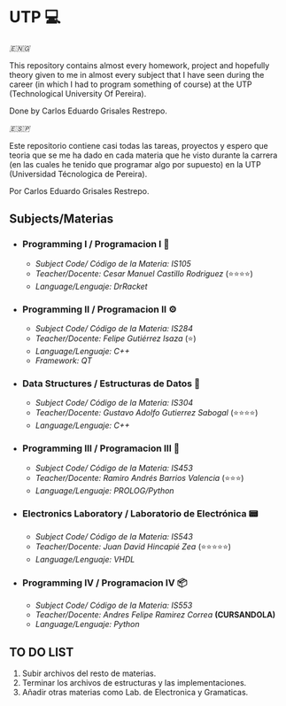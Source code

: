 # **UTP 💻**

*🇪🇳🇬*

This repository contains almost every homework, project and hopefully theory given to me in almost every subject that I have seen during the career (in which I had to program something of course) at the UTP (Technological University Of Pereira).

Done by Carlos Eduardo Grisales Restrepo.

*🇪​​​​​🇸​​​​​🇵​​​​​*

Este repositorio contiene casi todas las tareas, proyectos y espero que teoria que se me ha dado en cada materia que he visto durante la carrera (en las cuales he tenido que programar algo por supuesto) en la UTP (Universidad Técnologica de Pereira).

Por Carlos Eduardo Grisales Restrepo.

## **Subjects/Materias**
- ### **Programming I / Programacion I 🚀**
  - *Subject Code/ Código de la Materia: IS105*
  - *Teacher/Docente: Cesar Manuel Castillo Rodriguez* (⭐⭐⭐⭐)
  - *Language/Lenguaje: DrRacket*
  
- ### **Programming II / Programacion II ⚙️**
  - *Subject Code/ Código de la Materia: IS284*
  - *Teacher/Docente: Felipe Gutiérrez Isaza* (⭐)
  - *Language/Lenguaje: C++*
  - *Framework: QT*
- ### **Data Structures / Estructuras de Datos 🤖**
  - *Subject Code/ Código de la Materia: IS304*
  - *Teacher/Docente: Gustavo Adolfo Gutierrez Sabogal* (⭐⭐⭐⭐)
  - *Language/Lenguaje: C++*
- ### **Programming III / Programacion III 🐍**
  - *Subject Code/ Código de la Materia: IS453*
  - *Teacher/Docente: Ramiro Andrés Barrios Valencia* (⭐⭐⭐)
  - *Language/Lenguaje: PROLOG/Python*
- ### **Electronics Laboratory / Laboratorio de Electrónica 📟**
  - *Subject Code/ Código de la Materia: IS543*
  - *Teacher/Docente: Juan David Hincapié Zea* (⭐⭐⭐⭐⭐)
  - *Language/Lenguaje: VHDL*
- ### **Programming IV / Programacion IV 📦**
  - *Subject Code/ Código de la Materia: IS553*
  - *Teacher/Docente:   Andres Felipe Ramirez Correa* **(CURSANDOLA)**
  - *Language/Lenguaje: Python*
## **TO DO LIST**
1. Subir archivos del resto de materias.
2. Terminar los archivos de estructuras y las implementaciones.
3. Añadir otras materias como Lab. de Electronica y Gramaticas. 
